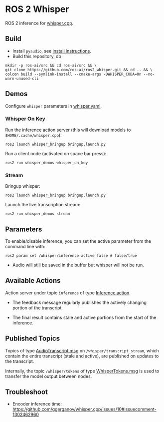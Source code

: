 # ROS 2 Whisper
ROS 2 inference for [whisper.cpp](https://github.com/ggerganov/whisper.cpp).

## Build
- Install `pyaudio`, see [install instructions](https://pypi.org/project/PyAudio/).
- Build this repository, do
```shell
mkdir -p ros-ai/src && cd ros-ai/src && \
git clone https://github.com/ros-ai/ros2_whisper.git && cd .. && \
colcon build --symlink-install --cmake-args -DWHISPER_CUDA=On --no-warn-unused-cli
```

## Demos
Configure `whisper` parameters in [whisper.yaml](whisper_server/config/whisper.yaml).

### Whisper On Key

Run the inference action server (this will download models to `$HOME/.cache/whisper.cpp`):

```shell
ros2 launch whisper_bringup bringup.launch.py
```
Run a client node (activated on space bar press):

```shell
ros2 run whisper_demos whisper_on_key
```

### Stream

Bringup whisper:

```shell
ros2 launch whisper_bringup bringup.launch.py
```

Launch the live transcription stream:

```shell
ros2 run whisper_demos stream
```

## Parameters

To enable/disable inference, you can set the active parameter from the command line with:

```shell
ros2 param set /whisper/inference active false # false/true
```

- Audio will still be saved in the buffer but whisper will not be run.

## Available Actions

Action server under topic `inference` of type [Inference.action](whisper_idl/action/Inference.action).

- The feedback message regularly publishes the actively changing portion of the transcript.  

- The final result contains stale and active portions from the start of the inference.

## Published Topics

Topics of type [AudioTranscript.msg](whisper_idl/msg/AudioTranscript.msg) on `/whisper/transcript_stream`, which contain the entire transcript (stale and active), are published on updates to the transcript.  

Internally, the topic `/whisper/tokens` of type [WhisperTokens.msg](whisper_idl/msg/WhisperTokens.msg) is used to transfer the model output between nodes.

## Troubleshoot

- Encoder inference time: https://github.com/ggerganov/whisper.cpp/issues/10#issuecomment-1302462960
